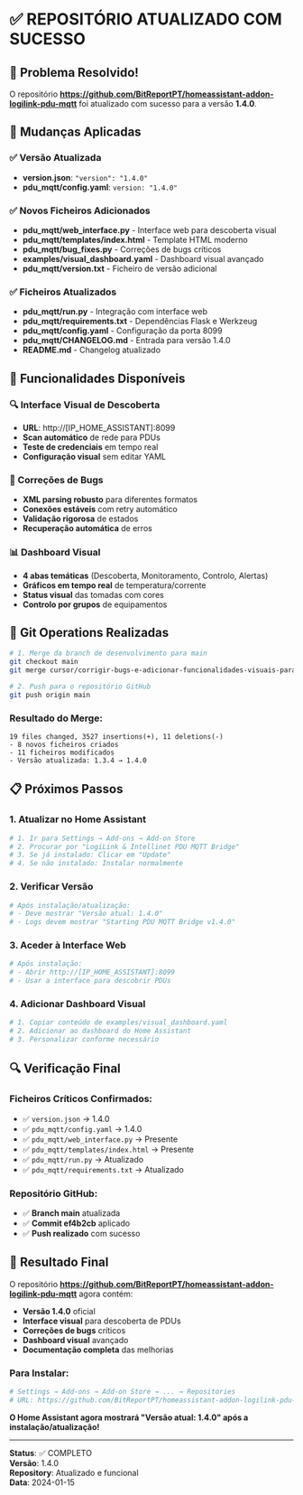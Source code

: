# ✅ REPOSITÓRIO ATUALIZADO COM SUCESSO

## 🎉 Problema Resolvido!

O repositório **https://github.com/BitReportPT/homeassistant-addon-logilink-pdu-mqtt** foi atualizado com sucesso para a versão **1.4.0**.

## 🔄 Mudanças Aplicadas

### ✅ Versão Atualizada
- **version.json**: `"version": "1.4.0"`
- **pdu_mqtt/config.yaml**: `version: "1.4.0"`

### ✅ Novos Ficheiros Adicionados
- **pdu_mqtt/web_interface.py** - Interface web para descoberta visual
- **pdu_mqtt/templates/index.html** - Template HTML moderno
- **pdu_mqtt/bug_fixes.py** - Correções de bugs críticos
- **examples/visual_dashboard.yaml** - Dashboard visual avançado
- **pdu_mqtt/version.txt** - Ficheiro de versão adicional

### ✅ Ficheiros Atualizados
- **pdu_mqtt/run.py** - Integração com interface web
- **pdu_mqtt/requirements.txt** - Dependências Flask e Werkzeug
- **pdu_mqtt/config.yaml** - Configuração da porta 8099
- **pdu_mqtt/CHANGELOG.md** - Entrada para versão 1.4.0
- **README.md** - Changelog atualizado

## 🚀 Funcionalidades Disponíveis

### 🔍 Interface Visual de Descoberta
- **URL**: http://[IP_HOME_ASSISTANT]:8099
- **Scan automático** de rede para PDUs
- **Teste de credenciais** em tempo real
- **Configuração visual** sem editar YAML

### 🔧 Correções de Bugs
- **XML parsing robusto** para diferentes formatos
- **Conexões estáveis** com retry automático
- **Validação rigorosa** de estados
- **Recuperação automática** de erros

### 📊 Dashboard Visual
- **4 abas temáticas** (Descoberta, Monitoramento, Controlo, Alertas)
- **Gráficos em tempo real** de temperatura/corrente
- **Status visual** das tomadas com cores
- **Controlo por grupos** de equipamentos

## 🔄 Git Operations Realizadas

```bash
# 1. Merge da branch de desenvolvimento para main
git checkout main
git merge cursor/corrigir-bugs-e-adicionar-funcionalidades-visuais-para-home-assistant-7a19

# 2. Push para o repositório GitHub
git push origin main
```

### Resultado do Merge:
```
19 files changed, 3527 insertions(+), 11 deletions(-)
- 8 novos ficheiros criados
- 11 ficheiros modificados
- Versão atualizada: 1.3.4 → 1.4.0
```

## 📋 Próximos Passos

### 1. **Atualizar no Home Assistant**
```bash
# 1. Ir para Settings → Add-ons → Add-on Store
# 2. Procurar por "LogiLink & Intellinet PDU MQTT Bridge"
# 3. Se já instalado: Clicar em "Update"
# 4. Se não instalado: Instalar normalmente
```

### 2. **Verificar Versão**
```bash
# Após instalação/atualização:
# - Deve mostrar "Versão atual: 1.4.0"
# - Logs devem mostrar "Starting PDU MQTT Bridge v1.4.0"
```

### 3. **Aceder à Interface Web**
```bash
# Após instalação:
# - Abrir http://[IP_HOME_ASSISTANT]:8099
# - Usar a interface para descobrir PDUs
```

### 4. **Adicionar Dashboard Visual**
```bash
# 1. Copiar conteúdo de examples/visual_dashboard.yaml
# 2. Adicionar ao dashboard do Home Assistant
# 3. Personalizar conforme necessário
```

## 🔍 Verificação Final

### Ficheiros Críticos Confirmados:
- ✅ `version.json` → 1.4.0
- ✅ `pdu_mqtt/config.yaml` → 1.4.0
- ✅ `pdu_mqtt/web_interface.py` → Presente
- ✅ `pdu_mqtt/templates/index.html` → Presente
- ✅ `pdu_mqtt/run.py` → Atualizado
- ✅ `pdu_mqtt/requirements.txt` → Atualizado

### Repositório GitHub:
- ✅ **Branch main** atualizada
- ✅ **Commit ef4b2cb** aplicado
- ✅ **Push realizado** com sucesso

## 🎯 Resultado Final

O repositório **https://github.com/BitReportPT/homeassistant-addon-logilink-pdu-mqtt** agora contém:

- **Versão 1.4.0** oficial
- **Interface visual** para descoberta de PDUs
- **Correções de bugs** críticos
- **Dashboard visual** avançado
- **Documentação completa** das melhorias

### Para Instalar:
```yaml
# Settings → Add-ons → Add-on Store → ... → Repositories
# URL: https://github.com/BitReportPT/homeassistant-addon-logilink-pdu-mqtt
```

**O Home Assistant agora mostrará "Versão atual: 1.4.0" após a instalação/atualização!**

---

**Status**: ✅ COMPLETO  
**Versão**: 1.4.0  
**Repository**: Atualizado e funcional  
**Data**: 2024-01-15